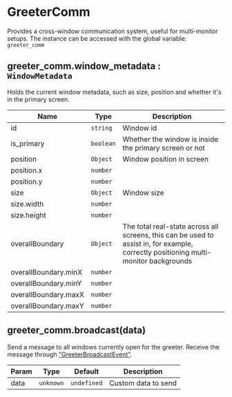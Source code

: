 # GreeterComm
Provides a cross-window communication system, useful for
multi-monitor setups. The instance can be accessed with the global
variable: `greeter_comm`

## greeter_comm.window_metadata : <code>WindowMetadata</code>
Holds the current window metadata, such as size, position and whether it's in the primary screen.

<table>
  <thead>
    <tr>
      <th>Name</th><th>Type</th><th>Description</th>
    </tr>
  </thead>
  <tbody>
<tr>
  <td>id</td><td><code>string</code></td><td>Window id</td>
</tr>
<tr>
  <td>is_primary</td><td><code>boolean</code></td><td>Whether the window is inside the primary screen or not</td>
</tr>
<tr>
  <td>position</td><td><code>Object</code></td><td>Window position in screen</td>
</tr>
<tr>
  <td>position.x</td><td><code>number</code></td><td></td>
</tr>
<tr>
  <td>position.y</td><td><code>number</code></td><td></td>
</tr>
<tr>
  <td>size</td><td><code>Object</code></td><td>Window size</td>
</tr>
<tr>
  <td>size.width</td><td><code>number</code></td><td></td>
</tr>
<tr>
  <td>size.height</td><td><code>number</code></td><td></td>
</tr>
<tr>
  <td>overallBoundary</td><td><code>Object</code></td><td>The total real-state across all screens, this can be used to assist in, for example, correctly positioning multi-monitor backgrounds</td>
</tr>
<tr>
  <td>overallBoundary.minX</td><td><code>number</code></td><td></td>
</tr>
<tr>
  <td>overallBoundary.minY</td><td><code>number</code></td><td></td>
</tr>
<tr>
  <td>overallBoundary.maxX</td><td><code>number</code></td><td></td>
</tr>
<tr>
  <td>overallBoundary.maxY</td><td><code>number</code></td><td></td>
</tr>
  </tbody>
</table>

## greeter_comm.broadcast(data)
Send a message to all windows currently open for the greeter.
Receive the message through ["GreeterBroadcastEvent"](window.html#greeterbroadcastevent).

<table>
  <thead>
    <tr>
      <th>Param</th><th>Type</th><th>Default</th><th>Description</th>
    </tr>
  </thead>
  <tbody>
<tr>
    <td>data</td><td><code>unknown</code></td><td><code>undefined</code></td><td>Custom data to send</td>
</tr>
  </tbody>
</table>
